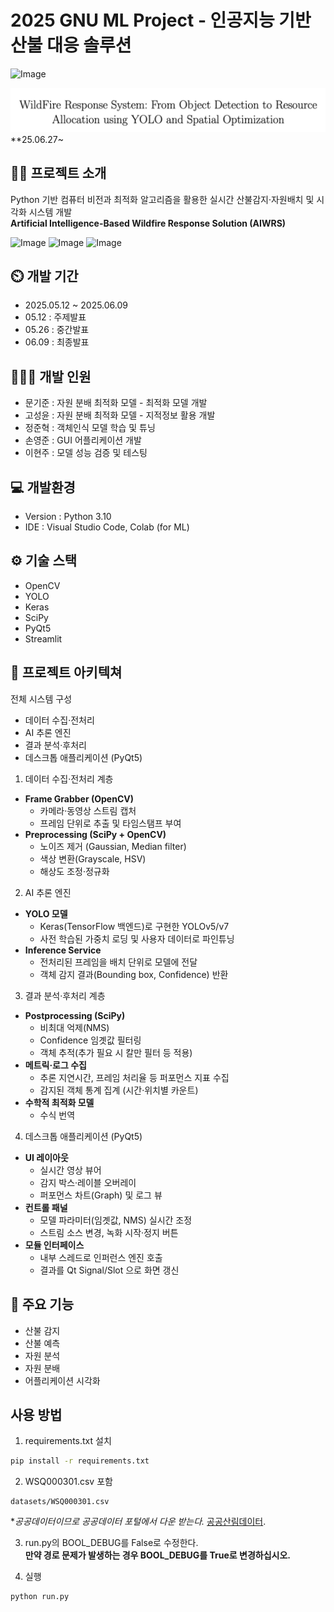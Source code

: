# **2025 GNU ML Project - 인공지능 기반 산불 대응 솔루션**
![Image](https://gijun.notion.site/image/attachment%3A777fa5bd-03a7-4c8d-a01f-9899cb00eff8%3AChatGPT_Image_2025%EB%85%84_5%EC%9B%94_24%EC%9D%BC_%EC%98%A4%EC%A0%84_10_28_12.png?table=block&id=1fde7e8d-fc4a-8001-b258-f03de2dd3bf7&spaceId=beb5f5c9-5ecd-4100-95bc-79cc3c53ea0e&width=1420&userId=&cache=v2)

![Image](title.png)
**25.06.27~


## **👨‍🏫 프로젝트 소개**
Python 기반 컴퓨터 비전과 최적화 알고리즘을 활용한 실시간 산불감지·자원배치 및 시각화 시스템 개발  
**Artificial Intelligence-Based Wildfire Response Solution (AIWRS)**

![Image](https://gijun.notion.site/image/attachment%3A29265e95-2cc3-4a6e-a159-de5ab6fff609%3A%EC%8A%A4%ED%81%AC%EB%A6%B0%EC%83%B7_2025-05-22_152427.png?table=block&id=1fbe7e8d-fc4a-8050-a07b-d0616ffcaff1&spaceId=beb5f5c9-5ecd-4100-95bc-79cc3c53ea0e&width=1420&userId=&cache=v2)
![Image](https://gijun.notion.site/image/attachment%3A440094bc-5812-4661-ba0b-0d8e8e8e470e%3A%EC%8A%A4%ED%81%AC%EB%A6%B0%EC%83%B7_2025-05-22_152432.png?table=block&id=1fbe7e8d-fc4a-80fe-bcbc-fd2abd458059&spaceId=beb5f5c9-5ecd-4100-95bc-79cc3c53ea0e&width=1420&userId=&cache=v2)
![Image](https://gijun.notion.site/image/attachment%3A579e725a-2fab-4fb2-b1ba-6f3f1543edf0%3A%EC%8A%A4%ED%81%AC%EB%A6%B0%EC%83%B7_2025-05-22_152436.png?table=block&id=1fbe7e8d-fc4a-8019-a2c9-db1050b2393d&spaceId=beb5f5c9-5ecd-4100-95bc-79cc3c53ea0e&width=1420&userId=&cache=v2)

## **⏲️ 개발 기간**

- 2025.05.12 ~ 2025.06.09
- 05.12 : 주제발표
- 05.26 : 중간발표
- 06.09 : 최종발표

## **🧑‍🤝‍🧑 개발 인원**

- 문기준 : 자원 분배 최적화 모델 - 최적화 모델 개발
- 고성윤 : 자원 분배 최적화 모델 - 지적정보 활용 개발
- 정준혁 : 객체인식 모델 학습 및 튜닝
- 손영준 : GUI 어플리케이션 개발
- 이현주 : 모델 성능 검증 및 테스팅

## **💻 개발환경**
- Version : Python 3.10
- IDE : Visual Studio Code, Colab (for ML)

## **⚙️ 기술 스택**
- OpenCV
- YOLO
- Keras
- SciPy
- PyQt5
- Streamlit

## **📝 프로젝트 아키텍쳐**
전체 시스템 구성

- 데이터 수집·전처리
- AI 추론 엔진
- 결과 분석·후처리
- 데스크톱 애플리케이션 (PyQt5)


1. 데이터 수집·전처리 계층

- **Frame Grabber (OpenCV)**
    - 카메라·동영상 스트림 캡처
    - 프레임 단위로 추출 및 타임스탬프 부여
- **Preprocessing (SciPy + OpenCV)**
    - 노이즈 제거 (Gaussian, Median filter)
    - 색상 변환(Grayscale, HSV)
    - 해상도 조정·정규화


2. AI 추론 엔진

- **YOLO 모델**
    - Keras(TensorFlow 백엔드)로 구현한 YOLOv5/v7
    - 사전 학습된 가중치 로딩 및 사용자 데이터로 파인튜닝
- **Inference Service**
    - 전처리된 프레임을 배치 단위로 모델에 전달
    - 객체 감지 결과(Bounding box, Confidence) 반환


3. 결과 분석·후처리 계층

- **Postprocessing (SciPy)**
    - 비최대 억제(NMS)
    - Confidence 임곗값 필터링
    - 객체 추적(추가 필요 시 칼만 필터 등 적용)
- **메트릭·로그 수집**
    - 추론 지연시간, 프레임 처리율 등 퍼포먼스 지표 수집
    - 감지된 객체 통계 집계 (시간·위치별 카운트)
- **수학적 최적화 모델**
    - 수식 번역


4. 데스크톱 애플리케이션 (PyQt5)

- **UI 레이아웃**
    - 실시간 영상 뷰어
    - 감지 박스·레이블 오버레이
    - 퍼포먼스 차트(Graph) 및 로그 뷰
- **컨트롤 패널**
    - 모델 파라미터(임곗값, NMS) 실시간 조정
    - 스트림 소스 변경, 녹화 시작·정지 버튼
- **모듈 인터페이스**
    - 내부 스레드로 인퍼런스 엔진 호출
    - 결과를 Qt Signal/Slot 으로 화면 갱신


## **📌 주요 기능**
- 산불 감지
- 산불 예측
- 자원 분석
- 자원 분배
- 어플리케이션 시각화

## **사용 방법**
1. requirements.txt 설치
```bash
pip install -r requirements.txt
```


2. WSQ000301.csv 포함
```
datasets/WSQ000301.csv
```

**공공데이터이므로 공공데이터 포털에서 다운 받는다.*
[공공산림데이터](https://www.bigdata-forest.kr/product/WSQ000301).


3. run.py의 BOOL_DEBUG를 False로 수정한다.  
**만약 경로 문제가 발생하는 경우 BOOL_DEBUG를 True로 변경하십시오.**


4. 실행
```bash
python run.py
```
